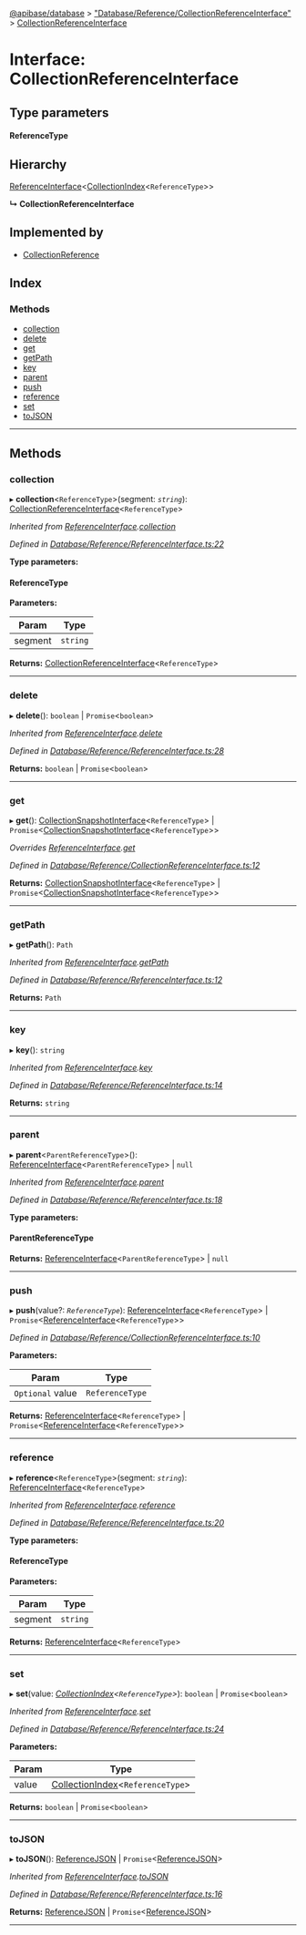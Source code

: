 [@apibase/database](../README.md) > ["Database/Reference/CollectionReferenceInterface"](../modules/_database_reference_collectionreferenceinterface_.md) > [CollectionReferenceInterface](../interfaces/_database_reference_collectionreferenceinterface_.collectionreferenceinterface.md)

# Interface: CollectionReferenceInterface

## Type parameters
#### ReferenceType 
## Hierarchy

 [ReferenceInterface](_database_reference_referenceinterface_.referenceinterface.md)<[CollectionIndex](_database_reference_collectionreferenceinterface_.collectionindex.md)<`ReferenceType`>>

**↳ CollectionReferenceInterface**

## Implemented by

* [CollectionReference](../classes/_database_reference_collectionreference_.collectionreference.md)

## Index

### Methods

* [collection](_database_reference_collectionreferenceinterface_.collectionreferenceinterface.md#collection)
* [delete](_database_reference_collectionreferenceinterface_.collectionreferenceinterface.md#delete)
* [get](_database_reference_collectionreferenceinterface_.collectionreferenceinterface.md#get)
* [getPath](_database_reference_collectionreferenceinterface_.collectionreferenceinterface.md#getpath)
* [key](_database_reference_collectionreferenceinterface_.collectionreferenceinterface.md#key)
* [parent](_database_reference_collectionreferenceinterface_.collectionreferenceinterface.md#parent)
* [push](_database_reference_collectionreferenceinterface_.collectionreferenceinterface.md#push)
* [reference](_database_reference_collectionreferenceinterface_.collectionreferenceinterface.md#reference)
* [set](_database_reference_collectionreferenceinterface_.collectionreferenceinterface.md#set)
* [toJSON](_database_reference_collectionreferenceinterface_.collectionreferenceinterface.md#tojson)

---

## Methods

<a id="collection"></a>

###  collection

▸ **collection**<`ReferenceType`>(segment: *`string`*): [CollectionReferenceInterface](_database_reference_collectionreferenceinterface_.collectionreferenceinterface.md)<`ReferenceType`>

*Inherited from [ReferenceInterface](_database_reference_referenceinterface_.referenceinterface.md).[collection](_database_reference_referenceinterface_.referenceinterface.md#collection)*

*Defined in [Database/Reference/ReferenceInterface.ts:22](https://github.com/chapterjason/APIBase/blob/f597d69/packages/database/src/Database/Reference/ReferenceInterface.ts#L22)*

**Type parameters:**

#### ReferenceType 
**Parameters:**

| Param | Type |
| ------ | ------ |
| segment | `string` |

**Returns:** [CollectionReferenceInterface](_database_reference_collectionreferenceinterface_.collectionreferenceinterface.md)<`ReferenceType`>

___
<a id="delete"></a>

###  delete

▸ **delete**():  `boolean` &#124; `Promise`<`boolean`>

*Inherited from [ReferenceInterface](_database_reference_referenceinterface_.referenceinterface.md).[delete](_database_reference_referenceinterface_.referenceinterface.md#delete)*

*Defined in [Database/Reference/ReferenceInterface.ts:28](https://github.com/chapterjason/APIBase/blob/f597d69/packages/database/src/Database/Reference/ReferenceInterface.ts#L28)*

**Returns:**  `boolean` &#124; `Promise`<`boolean`>

___
<a id="get"></a>

###  get

▸ **get**():  [CollectionSnapshotInterface](_database_snapshot_collectionsnapshotinterface_.collectionsnapshotinterface.md)<`ReferenceType`> &#124; `Promise`<[CollectionSnapshotInterface](_database_snapshot_collectionsnapshotinterface_.collectionsnapshotinterface.md)<`ReferenceType`>>

*Overrides [ReferenceInterface](_database_reference_referenceinterface_.referenceinterface.md).[get](_database_reference_referenceinterface_.referenceinterface.md#get)*

*Defined in [Database/Reference/CollectionReferenceInterface.ts:12](https://github.com/chapterjason/APIBase/blob/f597d69/packages/database/src/Database/Reference/CollectionReferenceInterface.ts#L12)*

**Returns:**  [CollectionSnapshotInterface](_database_snapshot_collectionsnapshotinterface_.collectionsnapshotinterface.md)<`ReferenceType`> &#124; `Promise`<[CollectionSnapshotInterface](_database_snapshot_collectionsnapshotinterface_.collectionsnapshotinterface.md)<`ReferenceType`>>

___
<a id="getpath"></a>

###  getPath

▸ **getPath**(): `Path`

*Inherited from [ReferenceInterface](_database_reference_referenceinterface_.referenceinterface.md).[getPath](_database_reference_referenceinterface_.referenceinterface.md#getpath)*

*Defined in [Database/Reference/ReferenceInterface.ts:12](https://github.com/chapterjason/APIBase/blob/f597d69/packages/database/src/Database/Reference/ReferenceInterface.ts#L12)*

**Returns:** `Path`

___
<a id="key"></a>

###  key

▸ **key**(): `string`

*Inherited from [ReferenceInterface](_database_reference_referenceinterface_.referenceinterface.md).[key](_database_reference_referenceinterface_.referenceinterface.md#key)*

*Defined in [Database/Reference/ReferenceInterface.ts:14](https://github.com/chapterjason/APIBase/blob/f597d69/packages/database/src/Database/Reference/ReferenceInterface.ts#L14)*

**Returns:** `string`

___
<a id="parent"></a>

###  parent

▸ **parent**<`ParentReferenceType`>():  [ReferenceInterface](_database_reference_referenceinterface_.referenceinterface.md)<`ParentReferenceType`> &#124; `null`

*Inherited from [ReferenceInterface](_database_reference_referenceinterface_.referenceinterface.md).[parent](_database_reference_referenceinterface_.referenceinterface.md#parent)*

*Defined in [Database/Reference/ReferenceInterface.ts:18](https://github.com/chapterjason/APIBase/blob/f597d69/packages/database/src/Database/Reference/ReferenceInterface.ts#L18)*

**Type parameters:**

#### ParentReferenceType 

**Returns:**  [ReferenceInterface](_database_reference_referenceinterface_.referenceinterface.md)<`ParentReferenceType`> &#124; `null`

___
<a id="push"></a>

###  push

▸ **push**(value?: *`ReferenceType`*):  [ReferenceInterface](_database_reference_referenceinterface_.referenceinterface.md)<`ReferenceType`> &#124; `Promise`<[ReferenceInterface](_database_reference_referenceinterface_.referenceinterface.md)<`ReferenceType`>>

*Defined in [Database/Reference/CollectionReferenceInterface.ts:10](https://github.com/chapterjason/APIBase/blob/f597d69/packages/database/src/Database/Reference/CollectionReferenceInterface.ts#L10)*

**Parameters:**

| Param | Type |
| ------ | ------ |
| `Optional` value | `ReferenceType` |

**Returns:**  [ReferenceInterface](_database_reference_referenceinterface_.referenceinterface.md)<`ReferenceType`> &#124; `Promise`<[ReferenceInterface](_database_reference_referenceinterface_.referenceinterface.md)<`ReferenceType`>>

___
<a id="reference"></a>

###  reference

▸ **reference**<`ReferenceType`>(segment: *`string`*): [ReferenceInterface](_database_reference_referenceinterface_.referenceinterface.md)<`ReferenceType`>

*Inherited from [ReferenceInterface](_database_reference_referenceinterface_.referenceinterface.md).[reference](_database_reference_referenceinterface_.referenceinterface.md#reference)*

*Defined in [Database/Reference/ReferenceInterface.ts:20](https://github.com/chapterjason/APIBase/blob/f597d69/packages/database/src/Database/Reference/ReferenceInterface.ts#L20)*

**Type parameters:**

#### ReferenceType 
**Parameters:**

| Param | Type |
| ------ | ------ |
| segment | `string` |

**Returns:** [ReferenceInterface](_database_reference_referenceinterface_.referenceinterface.md)<`ReferenceType`>

___
<a id="set"></a>

###  set

▸ **set**(value: *[CollectionIndex](_database_reference_collectionreferenceinterface_.collectionindex.md)<`ReferenceType`>*):  `boolean` &#124; `Promise`<`boolean`>

*Inherited from [ReferenceInterface](_database_reference_referenceinterface_.referenceinterface.md).[set](_database_reference_referenceinterface_.referenceinterface.md#set)*

*Defined in [Database/Reference/ReferenceInterface.ts:24](https://github.com/chapterjason/APIBase/blob/f597d69/packages/database/src/Database/Reference/ReferenceInterface.ts#L24)*

**Parameters:**

| Param | Type |
| ------ | ------ |
| value | [CollectionIndex](_database_reference_collectionreferenceinterface_.collectionindex.md)<`ReferenceType`> |

**Returns:**  `boolean` &#124; `Promise`<`boolean`>

___
<a id="tojson"></a>

###  toJSON

▸ **toJSON**():  [ReferenceJSON](_database_reference_referenceinterface_.referencejson.md) &#124; `Promise`<[ReferenceJSON](_database_reference_referenceinterface_.referencejson.md)>

*Inherited from [ReferenceInterface](_database_reference_referenceinterface_.referenceinterface.md).[toJSON](_database_reference_referenceinterface_.referenceinterface.md#tojson)*

*Defined in [Database/Reference/ReferenceInterface.ts:16](https://github.com/chapterjason/APIBase/blob/f597d69/packages/database/src/Database/Reference/ReferenceInterface.ts#L16)*

**Returns:**  [ReferenceJSON](_database_reference_referenceinterface_.referencejson.md) &#124; `Promise`<[ReferenceJSON](_database_reference_referenceinterface_.referencejson.md)>

___

